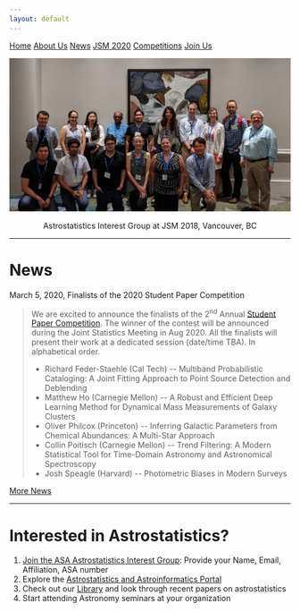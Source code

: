 ```yaml
---
layout: default
---
```


<a href="./index.html" class="btn">Home</a>
<a href="./about_us.html" class="btn">About Us</a>
<a href="./news.html" class="btn">News</a>
<a href="./jsm2020/index.html" class="btn">JSM 2020</a>
<a href="./comp_rules.html" class="btn">Competitions</a>
<a href="./join.html" class="btn">Join Us</a>

![AIG @JSM 2018](./images/jsm_astrostat_meeting.jpg)
<p style="text-align: center;">Astrostatistics Interest Group at JSM 2018, Vancouver, BC </p>


---
# News 
March 5, 2020, Finalists of the 2020 Student Paper Competition
> We are excited to announce the finalists of the 2<sup>nd</sup> Annual [Student Paper Competition](./comp_rules.html#previous-winners).  The winner of the contest will be announced during the Joint Statistics Meeting in Aug 2020.  All the finalists will present their work at a dedicated session (date/time TBA). In alphabetical order.
> - Richard Feder-Staehle (Cal Tech) -- Multiband Probabilistic Cataloging: A Joint Fitting Approach to Point Source Detection and Deblending
> - Matthew Ho (Carnegie Mellon) -- A Robust and Efficient Deep Learning Method for Dynamical Mass Measurements of Galaxy Clusters
> - Oliver Philcox (Princeton) -- Inferring Galactic Parameters from Chemical Abundances: A Multi-Star Approach
> - Collin Poitisch (Carnegie Mellon) -- Trend Filtering: A Modern Statistical Tool for Time-Domain Astronomy and Astronomical Spectroscopy
> - Josh Speagle (Harvard) -- Photometric Biases in Modern Surveys

[More News](./news.html#news)

---

# Interested in Astrostatistics?

1. [Join the ASA Astrostatistics Interest Group](./join.html): Provide your Name, Email, Affiliation, ASA number 
2. Explore the [Astrostatistics and Astroinformatics Portal](https://asaip.psu.edu/)
3. Check out our [Library]() and look through recent papers on astrostatistics
4. Start attending Astronomy seminars at your organization


